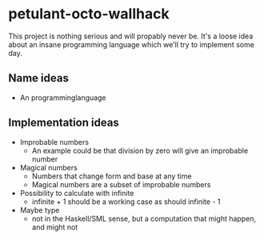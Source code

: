 petulant-octo-wallhack
======================
This project is nothing serious and will propably never be.
It's a loose idea about an insane programming language which we'll try to implement some day.

## Name ideas
- An programminglanguage

## Implementation ideas
- Improbable numbers
    - An example could be that division by zero will give an improbable number
- Magical numbers
    - Numbers that change form and base at any time
    - Magical numbers are a subset of improbable numbers
- Possibility to calculate with infinite
    - infinite + 1 should be a working case as should infinite - 1
- Maybe type
    - not in the Haskell/SML sense, but a computation that might happen, and might not
